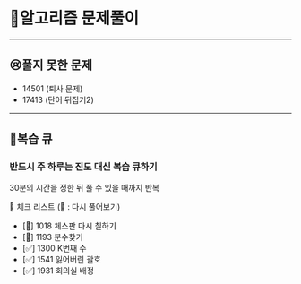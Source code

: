 # 🚀알고리즘 문제풀이

---

## 😢풀지 못한 문제

- 14501 (퇴사 문제)
- 17413 (단어 뒤집기2)

---

## 👣복습 큐

### 반드시 주 하루는 진도 대신 복습 큐하기

30분의 시간을 정한 뒤 풀 수 있을 때까지 반복

📝 체크 리스트 (🔺 : 다시 풀어보기)

- [🔺] 1018 체스판 다시 칠하기
- [🔺] 1193 분수찾기
- [✅] 1300 K번째 수
- [✅] 1541 잃어버린 괄호
- [✅] 1931 회의실 배정

